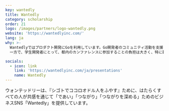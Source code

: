 ```yaml
---
key: wantedly
title: Wantedly
category: scholarship
order: 21
logo: /images/partners/logo-wantedly.png
website: 'https://wantedlyinc.com/'
lang: ja
why: >-
  Wantedlyではプロダクト開発にGoを利用しています。Go開発者のコミュニティ活動を支援し盛り上げていくことは、当社のプロダクト開発やエンジニアの成長に寄与すると考えています。
  一方で、学生開発者にとって、都内のカンファレンスに参加することの負担は大きく、特に首都圏外に在住の学生にとって交通費と宿泊費は大きな障壁となっています。費用負担によって、学生開発者のコミュニティ参加を促すことで、中長期的なコミュニティの広がりを支援出来ると考え、スカラシップスポンサーとして協賛させていただく事になりました。

socials:
  - icon: link
    link: 'https://wantedlyinc.com/ja/presentations'
    name: Wantedly
---
```

ウォンテッドリーは、『シゴトでココロオドル人をふやす』ために、はたらくすべての人が共感を通じて「であい」「つながり」「つながりを深める」ためのビジネスSNS「Wantedly」を提供しています。
